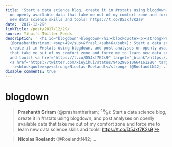 ```yaml
---
title: 'Start a data science blog, create it in #rstats using blogdown, and post analyses
  on openly available data that take me out of my comfort zone and force me to learn
  new data science skills and tools! https://t.co/D5Jxf7K2s9'
date: '2017-12-29'
linkTitle: /post/2017/12/29/
source: Yihui's Twitter Feeds
description: ' <h1 id="blogdown">blogdown</h1><blockquote><p><strong>Prashanth Sriram</strong>
  (@prashanthsriram; <sup>49</sup>&frasl;<sub>6</sub>): Start a data science blog,
  create it in #rstats using blogdown, and post analyses on openly available data
  that take me out of my comfort zone and force me to learn new data science skills
  and tools! <a href="https://t.co/D5Jxf7K2s9" target="_blank">https://t.co/D5Jxf7K2s9</a>
  <a href="https://twitter.com/xieyihui/status/946298610664161280" target="_blank">&#8618;</a></p></blockquote><!--
  --><blockquote><p><strong>Nicolas Roelandt</strong> (@RoelandtN42; ...'
disable_comments: true
---
```

 <h1 id="blogdown">blogdown</h1><blockquote><p><strong>Prashanth Sriram</strong> (@prashanthsriram; <sup>49</sup>&frasl;<sub>6</sub>): Start a data science blog, create it in #rstats using blogdown, and post analyses on openly available data that take me out of my comfort zone and force me to learn new data science skills and tools! <a href="https://t.co/D5Jxf7K2s9" target="_blank">https://t.co/D5Jxf7K2s9</a> <a href="https://twitter.com/xieyihui/status/946298610664161280" target="_blank">&#8618;</a></p></blockquote><!-- --><blockquote><p><strong>Nicolas Roelandt</strong> (@RoelandtN42; ...